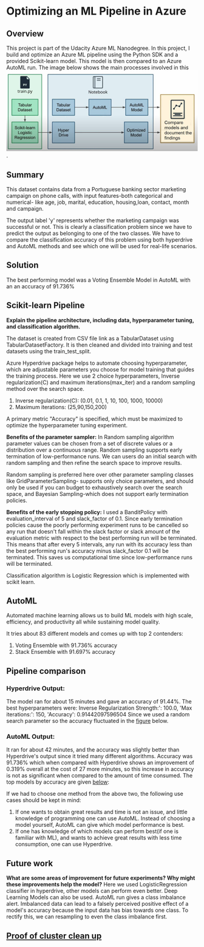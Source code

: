 
# Optimizing an ML Pipeline in Azure

## Overview
This project is part of the Udacity Azure ML Nanodegree.
In this project, I build and optimize an Azure ML pipeline using the Python SDK and a provided Scikit-learn model.
This model is then compared to an Azure AutoML run.
The image below shows the main processes involved in this ![project](images/img.JPG).

## Summary
This dataset contains data from a Portuguese banking sector marketing campaign on phone calls, with input features-both 
categorical and numerical- like age, job, marital, education, housing,loan, contact, month and campaign.
 
The output label 'y' represents whether the marketing campaign was successful or not. This is clearly a classification problem since we have to predict the output as belonging to one of the two classes. We have to compare the classification accuracy of this problem using both hyperdrive and AutoML methods and see which one will be used for real-life scenarios.

## Solution
The best performing model was a Voting Ensemble Model in AutoML with an an accuracy of 91.736%

## Scikit-learn Pipeline
**Explain the pipeline architecture, including data, hyperparameter tuning, and classification algorithm.**

The dataset is created from CSV file link as a TabularDataset using TabularDatasetFactory. It is then cleaned and divided into training 
and test datasets using the train_test_split.

Azure Hyperdrive package helps to automate choosing  hyperparameter, which are adjustable parameters you choose for model training that guides the training process. Here we use 2 choice hyperparameters, Inverse regularization(C) and maximum iterations(max_iter) and a random sampling method over the search space.

1. Inverse regularization(C): (0.01, 0.1, 1, 10, 100, 1000, 10000) 
2. Maximum iterations: (25,90,150,200)

A primary metric "Accuracy" is specified, which must be maximized to optimize the hyperparameter tuning experiment.

**Benefits of the parameter sampler:** 
In Random sampling algorithm parameter values can be chosen from a set of discrete values or a distribution over a continuous range.
Random sampling supports early termination of low-performance runs. We can  users do an initial search with random sampling and then refine the search space to improve results.

Random sampling is preferred here over other parameter sampling classes like GridParameterSampling- supports only choice parameters, and 
should only be used if you can budget to exhaustively search over the search space, and  Bayesian Sampling-which does not support early termination policies. 



**Benefits of the early stopping policy:**
I used a BanditPolicy with evaluation_interval of 5 and slack_factor of 0.1. 
Since early termination policies cause the poorly performing experiment runs to be cancelled so any run 
that doesn't fall within the slack factor or slack amount of the evaluation metric with respect to the best performing run will be terminated. This means that after every 5 intervals, any run with its accuracy less than the best performing run's accuracy 
minus slack_factor 0.1 will be terminated.
This saves us computational time since low-performance runs will be terminated.

Classification algorithm is Logistic Regression which is implemented with scikit learn.

## AutoML
 

Automated machine learning allows us to build ML models with high scale, efficiency, and productivity all while sustaining model quality. 


It tries about 83 different models and comes up with top 2 contenders:
1. Voting Ensemble with 91.736% accuracy
2. Stack Ensemble with 91.697% accuracy


## Pipeline comparison

### Hyperdrive Output:
The model ran for about 15 minutes and gave an accuracy of 91.44%.
The best hyperparameters were:
  Inverse Regularization Strength:': 100.0,
 'Max iterations:': 150,
 'Accuracy': 0.91442097596504
Since we used a random search parameter so the accuracy fluctuated in the [figure](images/img2.JPG) below.

### AutoML Output:
It ran for about 42 minutes, and the accuracy was slightly better than Hyperdrive's output since it tried many different
algorithms.
Accuracy was 91.736% which when compared with Hyperdrive shows an improvement of 0.319% overall at the cost of 27 more minutes,
so this increase in accuracy is not as significant when compared to the amount of time consumed.
The top models by accuracy are given [below](images/img3.JPG):

If we had to choose one method from the above two, the following use cases should be kept in mind:
1. If one wants to obtain great results and time is not an issue, and little knowledge of programming one can use AutoML. Instead of 
choosing a model yourself, AutoML can give which model performance is best.
2. If one has knowledge of which models can perform best(if one is familiar with ML), and wants to achieve great results with less time
consumption, one can use Hyperdrive.



## Future work
**What are some areas of improvement for future experiments? Why might these improvements help the model?**
 Here we used LogisticRegression classifier in hyperdrive, other models can perform even better.
 Deep Learning Models can also be used.
 AutoML run gives a class imbalance alert. Imbalanced data can lead to a falsely perceived positive effect of
 a model's accuracy because the input data has bias towards one class.
 To rectify this, we can resampling to even the class imbalance first.
## [Proof of cluster clean up](images/del.JPG)

